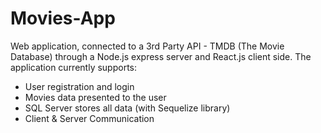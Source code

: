 # Movies-App
Web application, connected to a 3rd Party API - TMDB (The Movie Database) through a Node.js express server and React.js client side.
The application currently supports:
* User registration and login
* Movies data presented to the user
* SQL Server stores all data (with Sequelize library)
* Client & Server Communication
